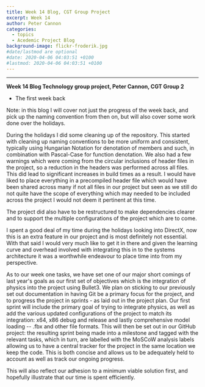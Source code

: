 ```yaml
---
title: Week 14 Blog, CGT Group Project
excerpt: Week 14
author: Peter Cannon
categories:
  - topics
  - Acedemic Project Blog
background-image: flickr-froderik.jpg
#date/lastmod are optional
#date: 2020-04-06 04:03:51 +0100
#lastmod: 2020-04-06 04:03:51 +0100
---
```


<hr />

**Week 14 Blog Technology group project, Peter Cannon, CGT Group 2**

- The first week back

Note: in this blog I will cover not just the progress of the week back, and pick up the naming convention from then on, but will also cover some work done over the holidays.

During the holidays I did some cleaning up of the repository. This started with cleaning up naming conventions to be more uniform and consistent, typically using Hungarian Notation for denotation of members and such, in combination with Pascal-Case for function denotation. We also had a few warnings which were coming from the circular inclusions of header files in the project, so a reduction in the headers was performed across all files. This did lead to significant increases in build times as a result. I would have liked to place everything in a precompiled header file which would have been shared across many if not all files in our project but seen as we still do not quite have the scope of everything which may needed to be included across the project I would not deem it pertinent at this time.

The project did also have to be restructured to make dependencies clearer and to support the multiple configurations of the project which are to come.

I spent a good deal of my time during the holidays looking into DirectX, now this is an extra feature in our project and is most definitely not essential. With that said I would very much like to get it in there and given the learning curve and overhead involved with integrating this in to the systems architecture it was a worthwhile endeavour to place time into from my perspective.

As to our week one tasks, we have set one of our major short comings of last year's goals as our first set of objectives which is the integration of physics into the project using Bullet3. We plan on sticking to our previously set out documentation in having Git be a primary focus for the project, and to progress the project in sprints - as laid out in the project plan. Our first sprint will include the primary goal of trying to integrate physics, as well as add the various updated configurations of the project to match its integration: x64, x86 debug and release and lastly comprehensive model loading -- .fbx and other file formats. This will then be set out in our GitHub project: the resulting sprint being made into a milestone and tagged with the relevant tasks, which in turn, are labelled with the MoSCoW analysis labels allowing us to have a central tracker for the project in the same location we keep the code. This is both concise and allows us to be adequately held to account as well as track our ongoing progress.

This will also reflect our adhesion to a minimum viable solution first, and hopefully illustrate that our time is spent efficiently.